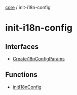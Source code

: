 [core](../index.md) / init-i18n-config

# init-i18n-config

## Interfaces

- [Createi18nConfigParams](interfaces/Createi18nConfigParams.md)

## Functions

- [initI18nConfig](functions/initI18nConfig.md)
